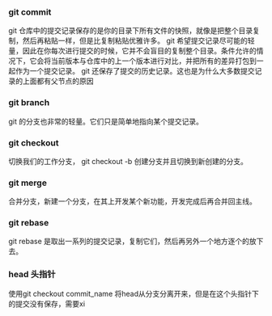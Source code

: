 ### git commit
git  仓库中的提交记录保存的是你的目录下所有文件的快照，就像是把整个目录复制，然后再粘贴一样，但是比复制粘贴优雅许多。
git 希望提交记录尽可能的轻量，因此在你每次进行提交的时候，它并不会盲目的复制整个目录。条件允许的情况下，它会将当前版本与仓库中的上一个版本进行对比，并把所有的差异打包到一起作为一个提交记录。
git 还保存了提交的历史记录。这也是为什么大多数提交记录的上面都有父节点的原因
### git branch
git 的分支也非常的轻量。它们只是简单地指向某个提交记录。
### git checkout 
切换我们的工作分支， git checkout -b 创建分支并且切换到新创建的分支。
### git merge
合并分支，新建一个分支，在其上开发某个新功能，开发完成后再合并回主线。
### git rebase
git rebase 是取出一系列的提交记录，复制它们，然后再另外一个地方逐个的放下去。
### head 头指针
使用git checkout commit_name 将head从分支分离开来，但是在这个头指针下的提交没有保存，需要xi
<!--stackedit_data:
eyJoaXN0b3J5IjpbMjU4NzQyMTA3LDExODc3NzUxNzMsLTExMj
Y5OTQzOCwtNDAzNzcwODgzXX0=
-->